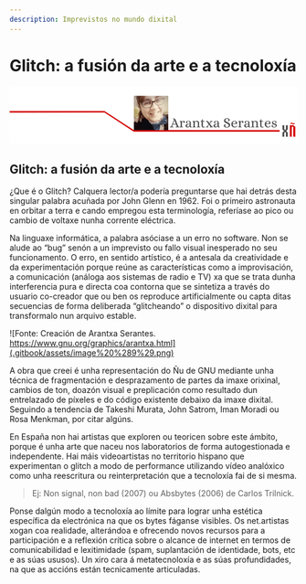 ```yaml
---
description: Imprevistos no mundo dixital
---
```


# Glitch: a fusión da arte e a tecnoloxía

![](.gitbook/assets/image%20%287%29.png)

## Glitch: a fusión da arte e a tecnoloxía

¿Que é o Glitch? Calquera lector/a podería preguntarse que hai detrás desta singular palabra acuñada por John Glenn en 1962. Foi o primeiro astronauta en orbitar a terra e cando empregou esta terminología, referíase ao pico ou cambio de voltaxe nunha corrente eléctrica.

Na linguaxe informática, a palabra asóciase a un erro no software. Non se alude ao “bug” senón a un imprevisto ou fallo visual inesperado no seu funcionamento. O erro, en sentido artístico, é a antesala da creatividade e da experimentación porque reúne as características como a improvisación, a comunicación \(análoga aos sistemas de radio e TV\) xa que se trata dunha interferencia pura e directa coa contorna que se sintetiza a través do usuario co-creador que ou ben os reproduce artificialmente ou capta ditas secuencias de forma deliberada “glitcheando” o dispositivo dixital para transformalo nun arquivo estable.

![Fonte: Creaci&#xF3;n de Arantxa Serantes. https://www.gnu.org/graphics/arantxa.html](.gitbook/assets/image%20%289%29.png)

A obra que creei é unha representación do Ñu de GNU mediante unha técnica de fragmentación e desprazamento de partes da imaxe orixinal, cambios de ton, doazón visual e preplicación como resultado dun entrelazado de píxeles e do código existente debaixo da imaxe dixital. Seguindo a tendencia de Takeshi Murata, John Satrom, Iman Moradi ou Rosa Menkman, por citar algúns.

En España non hai artistas que exploren ou teoricen sobre este ámbito, porque é unha arte que naceu nos laboratorios de forma autogestionada e independente. Hai máis videoartistas no territorio hispano que experimentan o glitch a modo de performance utilizando vídeo analóxico como unha reescritura ou reinterpretación que a tecnoloxía fai de si mesma.

> Ej: Non signal, non bad \(2007\) ou Absbytes \(2006\) de Carlos Trilnick.

Ponse dalgún modo a tecnoloxía ao límite para lograr unha estética específica da electrónica na que os bytes fáganse visibles. Os net.artistas xogan coa realidade, alterándoa e ofrecendo novos recursos para a participación e a reflexión crítica sobre o alcance de internet en termos de comunicabilidad e lexitimidade \(spam, suplantación de identidade, bots, etc e as súas ususos\). Un xiro cara á metatecnoloxía e as súas profundidades, na que as accións están tecnicamente articuladas.

